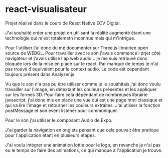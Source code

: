 # react-visualisateur


Projet réalisé dans le cours de React Native ECV Digital.

J'ai souhaité créer une projet en utilisant la réalité augmenté étant une technologie qui m'est totalemetn inconnue mais qui m'intrigue.

Pour l'utiliser j'ai donc du me documenter sur Three.js librairiee open source de WEBGL.
Pour travailler avec le son j'avais commencé l prjet côté navigateur et j'avais utilisé l'ap web audio... je me suis retrouvé donc bloquée lors de la mise en place sur le react.
Par manque de temps je n'ai pas trouvé d'équivalent pour le context audio. Le code est cependant toujours présent dans Analyzer.js

Vu que le son n'a pas pu être utiliser comme je le souahitais j'ai donc voulu travailler sur l'image, en détextant les couleurs présentes et les appliquer sur les formes 3D.
Pour faire cela dépendant de nombreuses librairie javascript, j'ai donc mis en place une vue qui est une page html classique et qui va lire l'image et retourner les couleurs extraites.
J'ai utiliser la fonction postMessage et son event listener pour communiquer.

Pour le son j'ai utiliser le composant Audio de Expo.

J'ai garder la navigation en onglets pensant que cela pouvait être pratique pour l'application étant en plusieurs étapes.

J'ai voulu intégrer une animation lottie pour le logo, en revanche je n'ai pas eu le temps de faire des animations, ce qui manque à l'application je trouve.